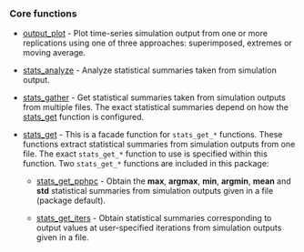 ### Core functions

* [output_plot](output_plot.m) - Plot time-series simulation output from one or 
more replications using one of three approaches: superimposed, extremes or
moving average.

* [stats_analyze](stats_analyze.m) - Analyze statistical summaries taken from 
simulation output.

* [stats_gather](stats_gather.m) - Get statistical summaries taken from 
simulation outputs from multiple files. The exact statistical summaries depend 
on how the [stats_get](stats_get.m) function is configured.

* [stats_get](stats_get.m) - This is a facade function for `stats_get_*` 
functions. These functions extract statistical summaries from simulation outputs 
from one file. The exact `stats_get_*` function to use is specified within this
function. Two `stats_get_*` functions are included in this package:

  * [stats_get_pphpc](stats_get_pphpc.m) - Obtain the **max**, **argmax**,
    **min**, **argmin**, **mean** and **std** statistical summaries from 
    simulation outputs given in a file (package default).

  * [stats_get_iters](stats_get_iters.m) - Obtain statistical summaries 
    corresponding to output values at user-specified iterations from simulation
    outputs given in a file.

